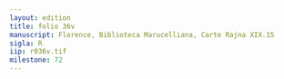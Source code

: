 ```yaml
---
layout: edition
title: folio 36v
manuscript: Florence, Biblioteca Marucelliana, Carte Rajna XIX.15
sigla: R
iip: r036v.tif
milestone: 72
---
```

